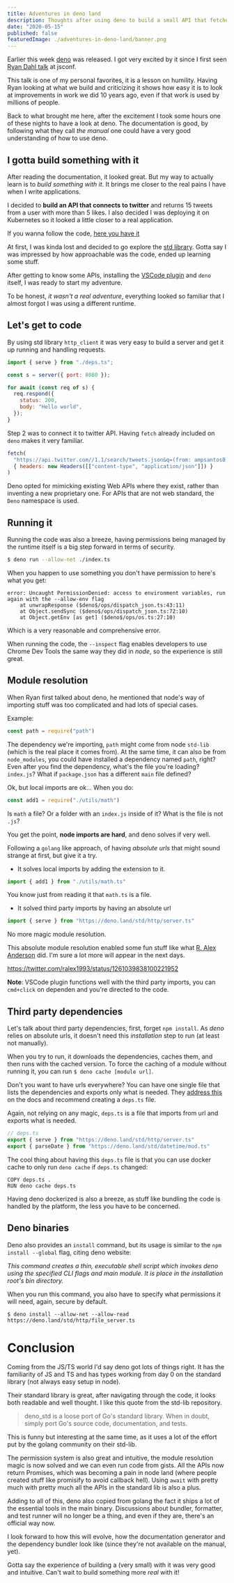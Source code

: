 ```yaml
---
title: Adventures in deno land
description: Thoughts after using deno to build a small API that fetches tweets
date: "2020-05-15"
published: false
featuredImage: ./adventures-in-deno-land/banner.png
---
```


Earlier this week [deno](https://deno.land/) was released. I got very excited by it since I first seen [Ryan Dahl talk](https://youtu.be/M3BM9TB-8yA) at jsconf.

This talk is one of my personal favorites, it is a lesson on humility. Having Ryan looking at what we build and criticizing it shows how easy it is to look at improvements in work we did 10 years ago, even if that work is used by millions of people.

Back to what brought me here, after the excitement I took some hours one of these nights to have a look at deno. The documentation is good, by following what they call _the manual_ one could have a very good understanding of how to use deno.

## I gotta build something with it

After reading the documentation, it looked great. But my way to actually learn is to _build something with it_. It brings me closer to the real pains I have when I write applications.

I decided to **build an API that connects to twitter** and returns 15 tweets from a user with more than 5 likes. I also decided I was deploying it on Kubernetes so it looked a little closer to a real application.

If you wanna follow the code, [here you have it](https://github.com/asantos00/deno-twitter-popular)

At first, I was kinda lost and decided to go explore the [std library](https://deno.land/std). Gotta say I was impressed by how approachable was the code, ended up learning some stuff.

After getting to know some APIs, installing the [VSCode plugin](https://marketplace.visualstudio.com/items?itemName=justjavac.vscode-deno) and `deno` itself, I was ready to start my adventure.

To be honest, _it wasn't a real adventure_, everything looked so familiar that I almost forgot I was using a different runtime.

## Let's get to code

By using std library `http_client` it was very easy to build a server and get it up running and handling requests.

```js
import { serve } from "./deps.ts";

const s = server({ port: 8080 });

for await (const req of s) {
  req.respond({
    status: 200,
    body: "Hello world",
  });
}
```

Step 2 was to connect it to twitter API. Having `fetch` already included on `deno` makes it very familiar.

```js
fetch(
  "https://api.twitter.com//1.1/search/tweets.json&q=(from: ampsantos0 min_faves: 5)",
  { headers: new Headers([["content-type", "application/json"]]) }
)
```

Deno opted for mimicking existing Web APIs where they exist, rather than inventing a new proprietary one. For APIs that are not web standard, the `Deno` namespace is used.

## Running it

Running the code was also a breeze, having permissions being managed by the runtime itself is a big step forward in terms of security.

```sh
$ deno run --allow-net ./index.ts
```

When you happen to use something you don't have permission to here's what you get:

```
error: Uncaught PermissionDenied: access to environment variables, run again with the --allow-env flag
    at unwrapResponse ($deno$/ops/dispatch_json.ts:43:11)
    at Object.sendSync ($deno$/ops/dispatch_json.ts:72:10)
    at Object.getEnv [as get] ($deno$/ops/os.ts:27:10)
```

Which is a very reasonable and comprehensive error.

When running the code, the `--inspect` flag enables developers to use Chrome Dev Tools the same way they did in _node_, so the experience is still great.

## Module resolution

When Ryan first talked about deno, he mentioned that node's way of importing stuff was too complicated and had lots of special cases.

Example:

```js
const path = require("path")
```

The dependency we're importing, `path` might come from node `std-lib` (which is the real place it comes from). At the same time, it can also be from `node_modules`, you could have installed a dependency named `path`, right? Even after you find the dependency, what's the file you're loading? `index.js`? What if `package.json` has a different `main` file defined?

Ok, but local imports are ok... When you do:

```js
const add1 = require("./utils/math")
```

Is `math` a file? Or a folder with an `index.js` inside of it? What is the file is not `.js`?

You get the point, **node imports are hard**, and deno solves if very well.

Following a `golang` like approach, of having _absolute urls_ that might sound strange at first, but give it a try.

- It solves local imports by adding the extension to it.

```js
import { add1 } from "./utils/math.ts"
```

You know just from reading it that `math.ts` is a file.

- It solved third party imports by having an absolute url

```js
import { serve } from "https://deno.land/std/http/server.ts"
```

No more magic module resolution.

This absolute module resolution enabled some fun stuff like what [R. Alex Anderson](https://twitter.com/ralex1993/status/1261039838100221952) did. I'm sure a lot more will appear in the next days.

https://twitter.com/ralex1993/status/1261039838100221952

**Note**: VSCode plugin functions well with the third party imports, you can `cmd+click` on dependen and you're directed to the code.

## Third party dependencies

Let's talk about third party dependencies, first, forget `npm install`. As _deno_ relies on absolute urls, it doesn't need this _installation_ step to run (at least not manually).

When you try to run, it downloads the dependencies, caches them, and then runs with the cached version. To force the caching of a module without running it, you can run `$ deno cache [module url]`.

Don't you want to have urls everywhere? You can have one single file that lists the dependencies and exports only what is needed. They [address this](https://deno.land/manual/linking_to_external_code#it-seems-unwieldy-to-import-urls-everywhere) on the docs and recommend creating a `deps.ts` file.

Again, not relying on any magic, `deps.ts` is a file that imports from url and exports what is needed.

```js
// deps.ts
export { serve } from "https://deno.land/std/http/server.ts"
export { parseDate } from "https://deno.land/std/datetime/mod.ts"
```

The cool thing about having this `deps.ts` file is that you can use docker cache to only run `deno cache` if `deps.ts` changed:

```docker
COPY deps.ts .
RUN deno cache deps.ts
```

Having deno dockerized is also a breeze, as stuff like bundling the code is handled by the platform, the less you have to be concerned.

## Deno binaries

Deno also provides an `install` command, but its usage is similar to the `npm install --global` flag, citing deno website:

_This command creates a thin, executable shell script which invokes deno using the specified CLI flags and main module. It is place in the installation root's bin directory._

When you run this command, you also have to specify what permissions it will need, again, secure by default.

```
$ deno install --allow-net --allow-read https://deno.land/std/http/file_server.ts
```

# Conclusion

Coming from the JS/TS world I'd say deno got lots of things right. It has the familiarity of JS and TS and has types working from day 0 on the standard library (not always easy setup in node).

Their standard library is great, after navigating through the code, it looks both readable and well thought. I like this quote from the std-lib repository.

> deno_std is a loose port of Go's standard library. When in doubt, simply port Go's source code, documentation, and tests.

This is funny but interesting at the same time, as it uses a lot of the effort put by the golang community on their std-lib.

The permission system is also great and intuitive, the module resolution magic is now solved and we can even run code from gists. All the APIs now return Promises, which was becoming a pain in node land (where people created stuff like promisify to avoid callback hell). Using `await` with pretty much with pretty much all the APIs in the standard lib is also a plus.

Adding to all of this, deno also copied from golang the fact it ships a lot of the essential tools in the main binary. Discussions about bundler, formatter, and test runner will no longer be a thing, and even if they are, there's an official way now.

I look forward to how this will evolve, how the documentation generator and the dependency bundler look like (since they're not available on the manual, yet).

Gotta say the experience of building a (very small) with it was very good and intuitive. Can't wait to build something more _real_ with it!
